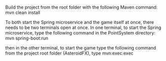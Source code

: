 Build the project from the root folder with the following Maven command:
mvn clean install

To both start the Spring microservice and the game itself at once, there needs to be two terminals open at once. 
In one terminal, to start the Spring microservice, type the following command in the PointSystem directory: mvn spring-boot:run

then in the other terminal, to start the game type the following command from the project root folder (AsteroidFX), type mvn:exec:exec
